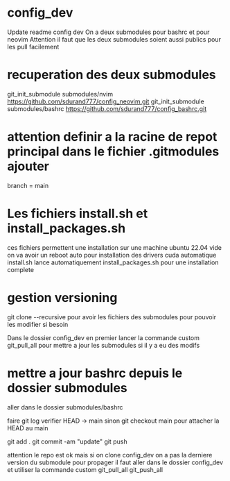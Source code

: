 # config_dev
Update readme config dev
On a deux submodules pour bashrc et pour neovim
Attention il faut que les deux submodules soient aussi publics pour les pull facilement

# recuperation des deux submodules
git_init_submodule submodules/nvim https://github.com/sdurand777/config_neovim.git
git_init_submodule submodules/bashrc https://github.com/sdurand777/config_bashrc.git

# attention definir a la racine de repot principal dans le fichier .gitmodules ajouter
branch = main

# Les fichiers install.sh et install_packages.sh 
ces fichiers permettent une installation sur une machine ubuntu 22.04 vide on va avoir un reboot auto pour installation des drivers cuda automatique install.sh lance automatiquement install_packages.sh pour une installation complete

# gestion versioning
git clone --recursive pour avoir les fichiers des submodules pour pouvoir les modifier si besoin

Dans le dossier config_dev en premier lancer la commande custom git_pull_all pour mettre a jour les submodules si il y a eu des modifs

# mettre a jour bashrc depuis le dossier submodules
aller dans le dossier submodules/bashrc 

faire git log verifier HEAD -> main sinon git checkout main pour attacher la HEAD au main

git add .
git commit -am "update"
git push

attention le repo est ok mais si on clone config_dev on a pas la derniere version du submodule pour propager il faut aller dans le dossier config_dev et utiliser la commande custom git_pull_all git_push_all
